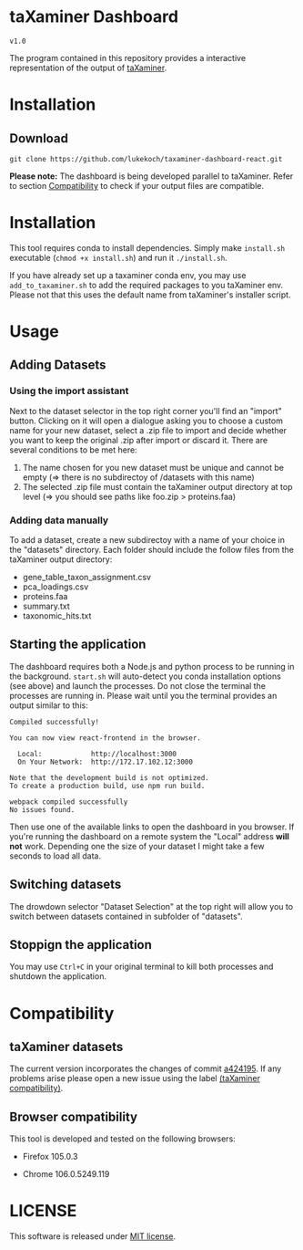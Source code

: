 # taXaminer Dashboard
``v1.0``

The program contained in this repository provides a interactive representation of the output of [taXaminer](https://github.com/BIONF/taXaminer).

# Installation
## Download
`git clone https://github.com/lukekoch/taxaminer-dashboard-react.git`

**Please note:** The dashboard is being developed parallel to taXaminer. Refer to section [Compatibility](##compatibility) to check if your output files are compatible.

# Installation
This tool requires conda to install dependencies. Simply make `install.sh` executable (`chmod +x install.sh`) and run it `./install.sh`.

If you have already set up a taxaminer conda env, you may use `add_to_taxaminer.sh` to add the required packages to you taXaminer env. Please not that this uses the default name from taXaminer's installer script.

# Usage
## Adding Datasets
### Using the import assistant
Next to the dataset selector in the top right corner you'll find an "import" button. Clicking on it will open a dialogue asking you to choose a custom name for your new dataset, select a .zip file to import and decide whether you want to keep the original .zip after import or discard it. There are several conditions to be met here:

1. The name chosen for you new dataset must be unique and cannot be empty (=> there is no subdirectoy of /datasets with this name)
2. The selected .zip file must contain the taXaminer output directory at top level (=> you should see paths like foo.zip > proteins.faa)

### Adding data manually

To add a dataset, create a new subdirectoy with a name of your choice in the "datasets" directory. Each folder should include the follow files from the taXaminer output directory:
* gene_table_taxon_assignment.csv
* pca_loadings.csv
* proteins.faa
* summary.txt
* taxonomic_hits.txt

## Starting the application
The dashboard requires both a Node.js and python process to be running in the background. `start.sh` will auto-detect you conda installation options (see above) and launch the processes. Do not close the terminal the processes are running in. Please wait until you the terminal provides an output similar to this:
```
Compiled successfully!

You can now view react-frontend in the browser.

  Local:            http://localhost:3000
  On Your Network:  http://172.17.102.12:3000

Note that the development build is not optimized.
To create a production build, use npm run build.

webpack compiled successfully
No issues found.
```
Then use one of the available links to open the dashboard in you browser. If you're running the dashboard on a remote system the "Local" address **will not** work. Depending one the size of your dataset I might take a few seconds to load all data.

## Switching datasets
The drowdown selector "Dataset Selection" at the top right will allow you to switch between datasets contained in subfolder of "datasets".

## Stoppign the application
You may use `Ctrl+C` in your original terminal to kill both processes and shutdown the application.

# Compatibility

## taXaminer datasets
The current version incorporates the changes of commit [a424195](https://github.com/BIONF/taXaminer/commit/a424195509a2bc425ed7012c26ce056b565e7254). If any problems arise please open a new issue using the label [(taXaminer compatibility)](https://github.com/BIONF/taXaminer-dashboard/labels/taXanimer%20compatibility).

## Browser compatibility
This tool is developed and tested on the following browsers:
* Firefox 105.0.3
+ Chrome 106.0.5249.119
 

# LICENSE
This software is released under [MIT license](https://github.com/BIONF/taXaminer-dashboard/blob/prototyping/LICENSE).